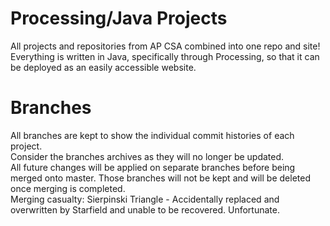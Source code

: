 # Processing/Java Projects
All projects and repositories from AP CSA combined into one repo and site!  
Everything is written in Java, specifically through Processing, so that it can be deployed as an easily accessible website.

# Branches
All branches are kept to show the individual commit histories of each project.  
Consider the branches archives as they will no longer be updated.  
All future changes will be applied on separate branches before being merged onto master. Those branches will not be kept and will be deleted once merging is completed.  
Merging casualty: Sierpinski Triangle - Accidentally replaced and overwritten by Starfield and unable to be recovered. Unfortunate.
